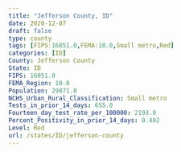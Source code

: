 ```yaml
---
title: "Jefferson County, ID"
date: 2020-12-07
draft: false
type: county
tags: [FIPS:16051.0,FEMA:10.0,Small metro,Red]
categories: [ID]
County: Jefferson County
State: ID
FIPS: 16051.0
FEMA_Region: 10.0
Population: 29871.0
NCHS_Urban_Rural_Classification: Small metro
Tests_in_prior_14_days: 655.0
Fourteen_day_test_rate_per_100000: 2193.0
Percent_Positivity_in_prior_14_days: 0.402
Level: Red
url: /states/ID/jefferson-county
---
```



